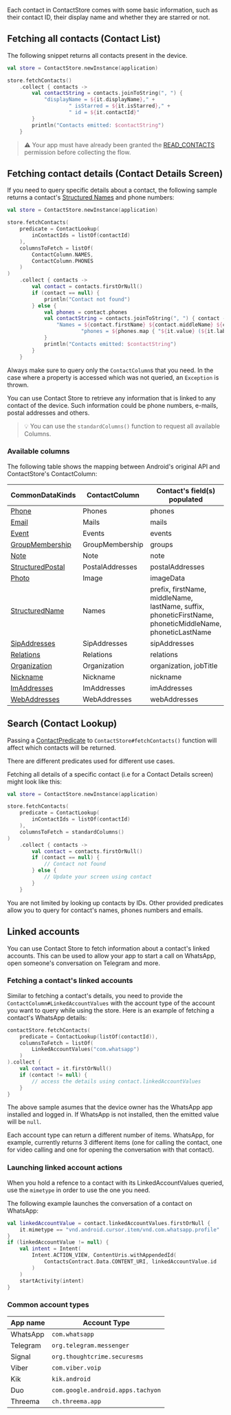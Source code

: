 Each contact in ContactStore comes with some basic information, such as their contact ID, their
display name and whether they are starred or not.

## Fetching all contacts (Contact List)

The following snippet returns all contacts present in the device.

```kotlin
val store = ContactStore.newInstance(application)

store.fetchContacts()
    .collect { contacts ->
        val contactString = contacts.joinToString(", ") {
            "displayName = ${it.displayName}," +
                    " isStarred = ${it.isStarred}," +
                    " id = ${it.contactId}"
        }
        println("Contacts emitted: $contactString")
    }
```

> ⚠️ Your app must have already been granted the [READ_CONTACTS](https://developer.android.com/reference/android/Manifest.permission#READ_CONTACTS)
permission before collecting the flow.

## Fetching contact details (Contact Details Screen)

If you need to query specific details about a contact, the following sample returns a
contact's [Structured Names](https://developer.android.com/reference/android/provider/ContactsContract.CommonDataKinds.StructuredName)
and phone numbers:

```kotlin
val store = ContactStore.newInstance(application)

store.fetchContacts(
    predicate = ContactLookup(
        inContactIds = listOf(contactId)
    ),
    columnsToFetch = listOf(
        ContactColumn.NAMES,
        ContactColumn.PHONES
    )
)
    .collect { contacts ->
        val contact = contacts.firstOrNull()
        if (contact == null) {
            println("Contact not found")
        } else {
            val phones = contact.phones
            val contactString = contacts.joinToString(", ") { contact ->
                "Names = ${contact.firstName} ${contact.middleName} ${contact.lastName} " +
                        "phones = ${phones.map { "${it.value} (${it.label})" }}"
            }
            println("Contacts emitted: $contactString")
        }
    }
```

Always make sure to query only the `ContactColumn`s that you need. In the case where a property is
accessed which was not queried, an `Exception` is thrown.

You can use Contact Store to retrieve any information that is linked to any contact of the device.
Such information could be phone numbers, e-mails, postal addresses and others.

> 💡 You can use the `standardColumns()` function to request all available Columns.

### Available columns

The following table shows the mapping between Android's original API and ContactStore's
ContactColumn:

| CommonDataKinds | ContactColumn | Contact's field(s) populated |
| --- | --- | --- | 
| [Phone](https://developer.android.com/reference/android/provider/ContactsContract.CommonDataKinds.Phone) | Phones | phones |
| [Email](https://developer.android.com/reference/android/provider/ContactsContract.CommonDataKinds.Email) | Mails | mails |
| [Event](https://developer.android.com/reference/android/provider/ContactsContract.CommonDataKinds.Event) | Events | events |
| [GroupMembership](https://developer.android.com/reference/android/provider/ContactsContract.CommonDataKinds.GroupMembership) | GroupMembership | groups |
| [Note](https://developer.android.com/reference/android/provider/ContactsContract.CommonDataKinds.Note) | Note | note |
| [StructuredPostal](https://developer.android.com/reference/android/provider/ContactsContract.CommonDataKinds.StructuredPostal) | PostalAddresses | postalAddresses |
| [Photo](https://developer.android.com/reference/android/provider/ContactsContract.CommonDataKinds.Photo) | Image | imageData |
| [StructuredName](https://developer.android.com/reference/android/provider/ContactsContract.CommonDataKinds.StructuredName) | Names | prefix, firstName, middleName, lastName, suffix, phoneticFirstName, phoneticMiddleName, phoneticLastName |
| [SipAddresses](https://developer.android.com/reference/android/provider/ContactsContract.CommonDataKinds.SipAddress) | SipAddresses | sipAddresses |
| [Relations](https://developer.android.com/reference/android/provider/ContactsContract.CommonDataKinds.Relation) | Relations | relations |
| [Organization](https://developer.android.com/reference/android/provider/ContactsContract.CommonDataKinds.Organization) | Organization | organization, jobTitle |
| [Nickname](https://developer.android.com/reference/android/provider/ContactsContract.CommonDataKinds.Nickname) | Nickname | nickname |
| [ImAddresses](https://developer.android.com/reference/android/provider/ContactsContract.CommonDataKinds.Im) | ImAddresses | imAddresses |
| [WebAddresses](https://developer.android.com/reference/android/provider/ContactsContract.CommonDataKinds.Website) | WebAddresses | webAddresses |

## Search (Contact Lookup)

Passing
a [ContactPredicate](https://github.com/alexstyl/contactstore/blob/main/library/src/main/java/com/alexstyl/contactstore/ContactPredicate.kt)
to `ContactStore#fetchContacts()` function will affect which contacts will be returned.

There are different predicates used for different use cases.

Fetching all details of a specific contact (i.e for a Contact Details screen) might look like this:

```kotlin
val store = ContactStore.newInstance(application)

store.fetchContacts(
    predicate = ContactLookup(
        inContactIds = listOf(contactId)
    ),
    columnsToFetch = standardColumns()
)
    .collect { contacts ->
        val contact = contacts.firstOrNull()
        if (contact == null) {
            // Contact not found
        } else {
            // Update your screen using contact
        }
    }

```

You are not limited by looking up contacts by IDs. Other provided predicates allow you to query for
contact's names, phones numbers and emails.

## Linked accounts

You can use Contact Store to fetch information about a contact's linked accounts. This can be used
to allow your app to start a call on WhatsApp, open someone's conversation on Telegram and more.

### Fetching a contact's linked accounts

Similar to fetching a contact's details, you need to provide the `ContactColumn#LinkedAccountValues`
with the account type of the account you want to query while using the store. Here is an example of
fetching a contact's WhatsApp details:

```kotlin
contactStore.fetchContacts(
    predicate = ContactLookup(listOf(contactId)),
    columnsToFetch = listOf(
        LinkedAccountValues("com.whatsapp")
    )
).collect {
    val contact = it.firstOrNull()
    if (contact != null) {
        // access the details using contact.linkedAccountValues
    }
}
```

The above sample asumes that the device owner has the WhatsApp app installed and logged in. If
WhatsApp is not installed, then the emitted value will be `null`.

Each account type can return a different number of items. WhatsApp, for example, currently returns 3
different items (one for calling the contact, one for video calling and one for opening the
conversation with that contact).

### Launching linked account actions

When you hold a refence to a contact with its LinkedAccountValues queried, use the `mimetype` in
order to use the one you need.

The following example launches the conversation of a contact on WhatsApp:

```kotlin
val linkedAccountValue = contact.linkedAccountValues.firstOrNull {
    it.mimetype == "vnd.android.cursor.item/vnd.com.whatsapp.profile"
}
if (linkedAccountValue != null) {
    val intent = Intent(
        Intent.ACTION_VIEW, ContentUris.withAppendedId(
            ContactsContract.Data.CONTENT_URI, linkedAccountValue.id
        )
    )
    startActivity(intent)
}
```

### Common account types

| App name | Account Type | 
| --- | --- | 
| WhatsApp | `com.whatsapp` | 
| Telegram | `org.telegram.messenger` | 
| Signal | `org.thoughtcrime.securesms` | 
| Viber | `com.viber.voip` | 
| Kik | `kik.android` | 
| Duo | `com.google.android.apps.tachyon` | 
| Threema | `ch.threema.app` | 
